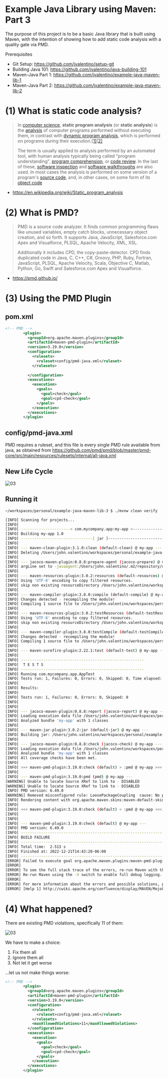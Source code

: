 # Example Java Library using Maven: Part 3

The purpose of this project is to be a basic Java library that is built using Maven, with the intention of showing how to add static code analysis with a quality gate via PMD.

Prerequisites

- Git Setup: https://github.com/jvalentino/setup-git
- Building Java 101: https://github.com/jvalentino/java-building-101
- Maven-Java Part 1: https://github.com/jvalentino/example-java-maven-lib-1
- Maven-Java Part 2: https://github.com/jvalentino/example-java-maven-lib-2

# (1) What is static code analysis?

> In [computer science](https://en.wikipedia.org/wiki/Computer_science), **static program analysis** (or **static analysis**) is the [analysis](https://en.wikipedia.org/wiki/Program_analysis) of computer programs performed without executing them, in contrast with [dynamic program analysis](https://en.wikipedia.org/wiki/Dynamic_program_analysis), which is performed on programs during their execution.[[1\]](https://en.wikipedia.org/wiki/Static_program_analysis#cite_note-1)[[2\]](https://en.wikipedia.org/wiki/Static_program_analysis#cite_note-2)
>
> The term is usually applied to analysis performed by an automated tool, with human analysis typically being called "program understanding", [program comprehension](https://en.wikipedia.org/wiki/Program_comprehension), or [code review](https://en.wikipedia.org/wiki/Code_review). In the last of these, [software inspection](https://en.wikipedia.org/wiki/Software_inspection) and [software walkthroughs](https://en.wikipedia.org/wiki/Software_walkthrough) are also used. In most cases the analysis is performed on some version of a program's [source code](https://en.wikipedia.org/wiki/Source_code), and, in other cases, on some form of its [object code](https://en.wikipedia.org/wiki/Object_code)

- https://en.wikipedia.org/wiki/Static_program_analysis

# (2) What is PMD?

> PMD is a source code analyzer. It finds common programming flaws like unused variables, empty catch blocks, unnecessary object creation, and so forth. It supports Java, JavaScript, Salesforce.com Apex and Visualforce, PLSQL, Apache Velocity, XML, XSL.
>
> Additionally it includes CPD, the copy-paste-detector. CPD finds duplicated code in Java, C, C++, C#, Groovy, PHP, Ruby, Fortran, JavaScript, PLSQL, Apache Velocity, Scala, Objective C, Matlab, Python, Go, Swift and Salesforce.com Apex and Visualforce.

- https://pmd.github.io/

# (3) Using the PMD Plugin

## pom.xml

```xml
<!-- PMD -->
        <plugin>
          <groupId>org.apache.maven.plugins</groupId>
          <artifactId>maven-pmd-plugin</artifactId>
          <version>3.19.0</version>
          <configuration>
            <rulesets>
              <ruleset>config/pmd-java.xml</ruleset>
            </rulesets>
           
          </configuration>
          <executions>
            <execution>
              <goals>
                <goal>check</goal>
                <goal>cpd-check</goal>
              </goals>
            </execution>
          </executions>
        </plugin>
```



## config/pmd-java.xml

PMD requires a ruleset, and this file is every single PMD rule available from java, as obtained from https://github.com/pmd/pmd/blob/master/pmd-core/src/main/resources/rulesets/internal/all-java.xml

## New Life Cycle

![03](./wiki/04.png)

## Running it

```bash
~/workspaces/personal/example-java-maven-lib-3 $ ./mvnw clean verify

[INFO] Scanning for projects...
[INFO] 
[INFO] ----------------------< com.mycompany.app:my-app >----------------------
[INFO] Building my-app 1.0
[INFO] --------------------------------[ jar ]---------------------------------
[INFO] 
[INFO] --- maven-clean-plugin:3.1.0:clean (default-clean) @ my-app ---
[INFO] Deleting /Users/john.valentino/workspaces/personal/example-java-maven-lib-3/target
[INFO] 
[INFO] --- jacoco-maven-plugin:0.8.8:prepare-agent (jacoco-prepare) @ my-app ---
[INFO] argLine set to -javaagent:/Users/john.valentino/.m2/repository/org/jacoco/org.jacoco.agent/0.8.8/org.jacoco.agent-0.8.8-runtime.jar=destfile=/Users/john.valentino/workspaces/personal/example-java-maven-lib-3/target/jacoco.exec
[INFO] 
[INFO] --- maven-resources-plugin:3.0.2:resources (default-resources) @ my-app ---
[INFO] Using 'UTF-8' encoding to copy filtered resources.
[INFO] skip non existing resourceDirectory /Users/john.valentino/workspaces/personal/example-java-maven-lib-3/src/main/resources
[INFO] 
[INFO] --- maven-compiler-plugin:3.8.0:compile (default-compile) @ my-app ---
[INFO] Changes detected - recompiling the module!
[INFO] Compiling 1 source file to /Users/john.valentino/workspaces/personal/example-java-maven-lib-3/target/classes
[INFO] 
[INFO] --- maven-resources-plugin:3.0.2:testResources (default-testResources) @ my-app ---
[INFO] Using 'UTF-8' encoding to copy filtered resources.
[INFO] skip non existing resourceDirectory /Users/john.valentino/workspaces/personal/example-java-maven-lib-3/src/test/resources
[INFO] 
[INFO] --- maven-compiler-plugin:3.8.0:testCompile (default-testCompile) @ my-app ---
[INFO] Changes detected - recompiling the module!
[INFO] Compiling 1 source file to /Users/john.valentino/workspaces/personal/example-java-maven-lib-3/target/test-classes
[INFO] 
[INFO] --- maven-surefire-plugin:2.22.1:test (default-test) @ my-app ---
[INFO] 
[INFO] -------------------------------------------------------
[INFO]  T E S T S
[INFO] -------------------------------------------------------
[INFO] Running com.mycompany.app.AppTest
[INFO] Tests run: 1, Failures: 0, Errors: 0, Skipped: 0, Time elapsed: 0.02 s - in com.mycompany.app.AppTest
[INFO] 
[INFO] Results:
[INFO] 
[INFO] Tests run: 1, Failures: 0, Errors: 0, Skipped: 0
[INFO] 
[INFO] 
[INFO] --- jacoco-maven-plugin:0.8.8:report (jacoco-report) @ my-app ---
[INFO] Loading execution data file /Users/john.valentino/workspaces/personal/example-java-maven-lib-3/target/jacoco.exec
[INFO] Analyzed bundle 'my-app' with 1 classes
[INFO] 
[INFO] --- maven-jar-plugin:3.0.2:jar (default-jar) @ my-app ---
[INFO] Building jar: /Users/john.valentino/workspaces/personal/example-java-maven-lib-3/target/my-app-1.0.jar
[INFO] 
[INFO] --- jacoco-maven-plugin:0.8.8:check (jacoco-check) @ my-app ---
[INFO] Loading execution data file /Users/john.valentino/workspaces/personal/example-java-maven-lib-3/target/jacoco.exec
[INFO] Analyzed bundle 'my-app' with 1 classes
[INFO] All coverage checks have been met.
[INFO] 
[INFO] >>> maven-pmd-plugin:3.19.0:check (default) > :pmd @ my-app >>>
[INFO] 
[INFO] --- maven-pmd-plugin:3.19.0:pmd (pmd) @ my-app ---
[WARNING] Unable to locate Source XRef to link to - DISABLED
[WARNING] Unable to locate Source XRef to link to - DISABLED
[INFO] PMD version: 6.49.0
[WARNING] Removed misconfigured rule: LoosePackageCoupling  cause: No packages or classes specified
[INFO] Rendering content with org.apache.maven.skins:maven-default-skin:jar:1.3 skin.
[INFO] 
[INFO] <<< maven-pmd-plugin:3.19.0:check (default) < :pmd @ my-app <<<
[INFO] 
[INFO] 
[INFO] --- maven-pmd-plugin:3.19.0:check (default) @ my-app ---
[INFO] PMD version: 6.49.0
[INFO] ------------------------------------------------------------------------
[INFO] BUILD FAILURE
[INFO] ------------------------------------------------------------------------
[INFO] Total time:  2.513 s
[INFO] Finished at: 2022-12-21T14:43:20-06:00
[INFO] ------------------------------------------------------------------------
[ERROR] Failed to execute goal org.apache.maven.plugins:maven-pmd-plugin:3.19.0:check (default) on project my-app: You have 11 PMD violations. For more details see: /Users/john.valentino/workspaces/personal/example-java-maven-lib-3/target/pmd.xml -> [Help 1]
[ERROR] 
[ERROR] To see the full stack trace of the errors, re-run Maven with the -e switch.
[ERROR] Re-run Maven using the -X switch to enable full debug logging.
[ERROR] 
[ERROR] For more information about the errors and possible solutions, please read the following articles:
[ERROR] [Help 1] http://cwiki.apache.org/confluence/display/MAVEN/MojoFailureException
```

# (4) What happened?

There are existing PMD violations, specifically 11 of them:

![03](./wiki/03.png)

We have to make a choice:

1. Fix them all
2. Ignore them all
3. Not let it get worse

...let us not make things worse:

```xml
<!-- PMD -->
        <plugin>
          <groupId>org.apache.maven.plugins</groupId>
          <artifactId>maven-pmd-plugin</artifactId>
          <version>3.19.0</version>
          <configuration>
            <rulesets>
              <ruleset>config/pmd-java.xml</ruleset>
            </rulesets>
            <maxAllowedViolations>11</maxAllowedViolations>
          </configuration>
          <executions>
            <execution>
              <goals>
                <goal>check</goal>
                <goal>cpd-check</goal>
              </goals>
            </execution>
          </executions>
        </plugin>
```

